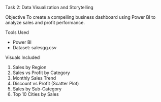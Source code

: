 Task 2: Data Visualization and Storytelling

 Objective
To create a compelling business dashboard using Power BI to analyze sales and profit performance.

 Tools Used
- Power BI
- Dataset: salesgg.csv

 Visuals Included
1. Sales by Region
2. Sales vs Profit by Category
3. Monthly Sales Trend
4. Discount vs Profit (Scatter Plot)
5. Sales by Sub-Category
6. Top 10 Cities by Sales






